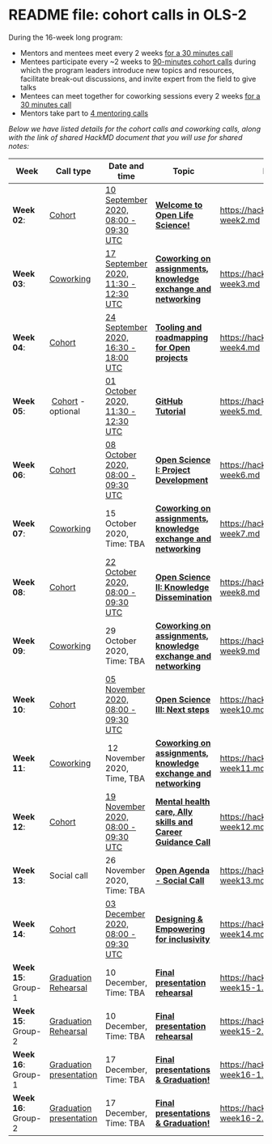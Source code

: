 # README file: cohort calls in OLS-2

During the 16-week long program:

-   Mentors and mentees meet every 2 weeks [for a 30 minutes call](https://openlifesci.org/ols-2#mentor-mentee-calls)
-   Mentees participate every ~2 weeks to [90-minutes cohort calls](https://openlifesci.org/ols-2#cohort-calls) during which the program leaders introduce new topics and resources, facilitate break-out discussions, and invite expert from the field to give talks
-   Mentees can meet together for coworking sessions every 2 weeks [for a 30 minutes call](https://openlifesci.org/ols-2#coworking-calls)
-   Mentors take part to [4 mentoring calls](https://openlifesci.org/ols-2#mentors-calls)

*Below we have listed details for the cohort calls and coworking calls, along with the link of shared HackMD document that you will use for shared notes:*

| Week | Call type | Date and time | Topic | HackMD notes |
| ---- | --------- | ------------- | ----- | ------------ |
| **Week 02**: | [Cohort](https://openlifesci.org/ols-2#cohort-calls) | [10 September 2020, 08:00 - 09:30 UTC](https://arewemeetingyet.com/London/2020-09-10/09:00/week-2-cohort-call) | [**Welcome to Open Life Science!**](https://openlifesci.org/ols-2/schedule#week-02) | https://hackmd.io/@openlifesci/ols2-week2.md |
| **Week 03**: | [Coworking](https://openlifesci.org/ols-2#coworking-calls) | [17 September 2020, 11:30 - 12:30 UTC](https://arewemeetingyet.com/London/2020-09-17/12:30/week-3-coworking-call)  | [**Coworking on assignments, knowledge exchange and networking**](https://openlifesci.org/ols-2/schedule#week-03) | https://hackmd.io/@openlifesci/ols2-week3.md |
| **Week 04**: | [Cohort](https://openlifesci.org/ols-2#cohort-calls) | [24 September 2020, 16:30 - 18:00 UTC](https://arewemeetingyet.com/London/2020-09-24/17:30/week-4-cohort-call)  | [**Tooling and roadmapping for Open projects**](https://openlifesci.org/ols-2/schedule#week-04) | https://hackmd.io/@openlifesci/ols2-week4.md |
| **Week 05**: | [Cohort](https://openlifesci.org/ols-2#cohort-calls) - optional | [01 October 2020, 11:30 - 12:30 UTC](https://arewemeetingyet.com/London/2020-10-01/12:30/week-5-cohort-call)   | [**GitHub Tutorial**](https://openlifesci.org/ols-2/schedule#week-05) | https://hackmd.io/@openlifesci/ols2-week5.md  |
| **Week 06**: | [Cohort](https://openlifesci.org/ols-2#cohort-calls) | [08 October 2020, 08:00 - 09:30 UTC](https://arewemeetingyet.com/London/2020-10-08/09:00/week-6-cohort-call) | [**Open Science I: Project Development**](https://openlifesci.org/ols-2/schedule#week-06) | https://hackmd.io/@openlifesci/ols2-week6.md |
| **Week 07**: | [Coworking](https://openlifesci.org/ols-2#coworking-calls) | 15 October 2020, Time: TBA | [**Coworking on assignments, knowledge exchange and networking**](https://openlifesci.org/ols-2/schedule#week-07) | https://hackmd.io/@openlifesci/ols2-week7.md |
| **Week 08**: | [Cohort](https://openlifesci.org/ols-2#cohort-calls) | [22 October 2020, 08:00 - 09:30 UTC](https://arewemeetingyet.com/London/2020-10-22/09:00/week-2-cohort-call) | [**Open Science II: Knowledge Dissemination**](https://openlifesci.org/ols-2/schedule#week-08) | https://hackmd.io/@openlifesci/ols2-week8.md |
| **Week 09**: | [Coworking](https://openlifesci.org/ols-2#coworking-calls) | 29 October 2020, Time: TBA | [**Coworking on assignments, knowledge exchange and networking**](https://openlifesci.org/ols-2/schedule#week-09) | https://hackmd.io/@openlifesci/ols2-week9.md |
| **Week 10**: | [Cohort](https://openlifesci.org/ols-2#cohort-calls) |  [05 November 2020, 08:00 - 09:30 UTC](https://arewemeetingyet.com/London/2020-11-05/09:00/week-10-cohort-call) | [**Open Science III: Next steps**](https://openlifesci.org/ols-2/schedule#week-10) | https://hackmd.io/@openlifesci/ols2-week10.md |
| **Week 11**: | [Coworking](https://openlifesci.org/ols-2#coworking-calls) | 12 November 2020, Time, TBA | [**Coworking on assignments, knowledge exchange and networking**](https://openlifesci.org/ols-2/schedule#week-11) | https://hackmd.io/@openlifesci/ols2-week11.md |
| **Week 12**: | [Cohort](https://openlifesci.org/ols-2#cohort-calls) | [19 November 2020, 08:00 - 09:30 UTC](https://arewemeetingyet.com/London/2020-11-19/09:00/week-12-cohort-call) | [**Mental health care, Ally skills and Career Guidance Call**](https://openlifesci.org/ols-2/schedule#week-12) | https://hackmd.io/@openlifesci/ols2-week12.md |
| **Week 13**: | Social call | 26 November 2020, Time: TBA  | [**Open Agenda - Social Call**](https://openlifesci.org/ols-2/schedule#week-13) | https://hackmd.io/@openlifesci/ols2-week13.md |
| **Week 14**: | [Cohort](https://openlifesci.org/ols-2#cohort-calls) |  [03 December 2020, 08:00 - 09:30 UTC](https://arewemeetingyet.com/London/2020-12-03/09:00/week-14-cohort-call) | [**Designing & Empowering for inclusivity**](https://openlifesci.org/ols-2/schedule#week-14) | https://hackmd.io/@openlifesci/ols2-week14.md |
| **Week 15**: Group-1 | [Graduation Rehearsal](https://openlifesci.org/ols-2#cohort-calls) | 10 December, Time: TBA | [**Final presentation rehearsal**](https://openlifesci.org/ols-2/schedule#week-15) | https://hackmd.io/@openlifesci/ols2-week15-1.md | 
| **Week 15**: Group-2 | [Graduation Rehearsal](https://openlifesci.org/ols-2#cohort-calls) | 10 December, Time: TBA | [**Final presentation rehearsal**](https://openlifesci.org/ols-2/schedule#week-15) | https://hackmd.io/@openlifesci/ols2-week15-2.md |
| **Week 16**: Group-1 | [Graduation presentation](https://openlifesci.org/ols-2#cohort-calls) | 17 December, Time: TBA | [**Final presentations & Graduation!**](https://openlifesci.org/ols-2/schedule#week-16) | https://hackmd.io/@openlifesci/ols2-week16-1.md |
| **Week 16**: Group-2 | [Graduation presentation](https://openlifesci.org/ols-2#cohort-calls) | 17 December, Time: TBA | [**Final presentations & Graduation!**](https://openlifesci.org/ols-2/schedule#week-16) | https://hackmd.io/@openlifesci/ols2-week16-2.md |


